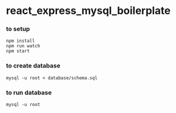 # react_express_mysql_boilerplate

### to setup

```shell
npm install
npm run watch
npm start
```

### to create database

```shell
mysql -u root < database/schema.sql
```

### to run database

```shell
mysql -u root
```
